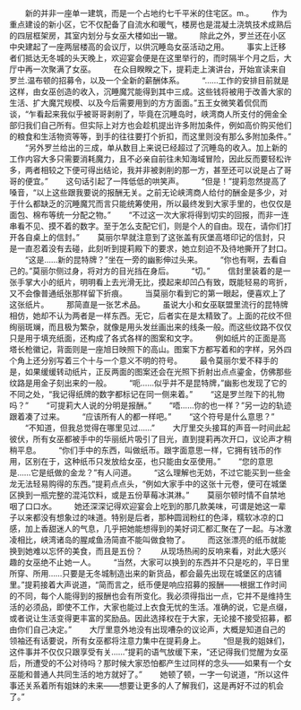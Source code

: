 　　新的并非一座单一建筑，而是一个占地约七千平米的住宅区。m.。
　　作为重点建设的新小区，它不仅配备了自流水和暖气，楼房也是混凝土浇筑技术成熟后的四层框架房，其室内划分与女巫大楼如出一辙。
　　除此之外，罗兰还在小区中央建起了一座两层楼高的会议厅，以供沉睡岛女巫活动之用。
　　事实上迁移者们抵达无冬城的头天晚上，欢迎宴会便是在这里举行的，而时隔半个月之后，大厅中再一次聚满了女巫。
　　在众目睽睽之下，提莉走上演讲台，开始宣读来自罗兰.温布顿的招募令，以及一个全新的薪酬体系。
　　“……工作的安排目前就是这样，由女巫创造的收入，沉睡魔咒能得到其中三成。这些钱将被用于改善大家的生活、扩大魔咒规模、以及今后需要用到的方方面面。”五王女微笑着侃侃而谈，“乍看起来我似乎被哥哥剥削了，毕竟在沉睡岛时，峡湾商人所支付的佣金全部归我们自己所有。但实际上对方也会趁机提出许多附加条件，例如高价购买他们的粮食和生活物资等等，到手的往往要打个折扣，而这里则没有那么多附加条件。”
　　“另外罗兰给出的三成，单从数目上来说已经超过了沉睡岛的收入。加上新的工作内容大多只需要消耗魔力，且不必亲自前往未知海域冒险，因此反而要轻松许多，两者相较之下便可得出结论，我并非被剥削的那一方，甚至还可以说是占了哥哥的便宜。”
　　这句话引起了一阵低低的哄笑声。
　　“但是！”提莉忽然提高了嗓音，“以上这些跟我要说的报酬无关。之前无论峡湾商人给付的酬金是多少，对于什么都缺乏的沉睡魔咒而言只能统筹使用，所以最终发到大家手里的，也仅仅是面包、棉布等统一分配之物。”
　　“不过这一次大家将得到切实的回报，而非一连串看不见、摸不着的数字。至于怎么支配它们，则是个人的自由。现在，请你们打开各自桌上的信封。”
　　莫丽尔早就注意到了这张盖有灰堡高塔印记的信封，只是一直忍着没有去碰，此刻听到提莉殿下的要求，她立刻迫不及待地撕开了封口。
　　“这是……新的昆特牌？”坐在一旁的幽影伸过头来。
　　“你也有啊，去看自己的。”莫丽尔侧过身，将对方的目光挡在身后。
　　“切。”
　　信封里装着的是一张手掌大小的纸片，明明看上去光滑无比，摸起来却凹凸有致，既能轻易的弯折，又不会像普通纸张那样留下折痕。
　　当莫丽尔看到它的第一眼起，便喜欢上了这张纸片。
　　那简直是一张艺术品。
　　虽说大小和女巫联盟里流行的昆特牌相仿，她却不认为两者是一样东西。无它，后者实在是太精致了。上面的花纹不但绚丽斑斓，而且极为繁杂，就像是用头发丝画出来的线条一般。而这些纹路不仅仅只是用于填充纸面，还构成了各式各样的图案和文字。
　　例如纸片的正面是高塔长枪徽记，背面则是一座旭日映照下的高山。图案下方都写着和的字样，另外四个角上还分别写着三个十与一个意义不明的符号。
　　最令莫丽尔爱不释手的是，如果缓缓转动纸片，正反两面的图案还会在光照下折射出点点鎏金，仿佛那些纹路是用金子刻出来的一般。
　　“呃……似乎并不是昆特牌，”幽影也发现了它的不同之处，“我记得纸牌的数字都标记在同一侧来着。”
　　“这是罗兰陛下的礼物吗？”
　　“可提莉大人说的分明是报酬。”
　　“唔……你的也一样？”另一边的轨迹跟着凑了过来。
　　“应该所有人的都一样吧。”
　　“这个符号是什么意思？”
　　“不知道，但我总觉得在哪里见过……”
　　大厅里交头接耳的声音一时间此起彼伏，所有女巫都被手中的华丽纸片吸引了目光，直到提莉再次开口，议论声才稍稍平息。
　　“你们手中的东西，叫做纸币。跟字面意思一样，它拥有钱币的作用，区别在于，这种纸币只发放给女巫，也只能由女巫使用。”
　　“您的意思是……它是纸做的金龙？”有人问道。
　　“这么理解也无妨，不过它能买到一些金龙无法轻易购得的东西。”提莉点点头，“例如大家手中的这张十元卷，便可在城堡区换到一瓶完整的混沌饮料，或是五份草莓冰淇淋。”
　　莫丽尔顿时情不自禁地咽了口口水。
　　她还深深记得欢迎宴会上吃到的那几款美味，可谓是她这一辈子以来都没有想象过的味道。特别是后者，那种圆润粉红的色泽，糯软冰凉的口感，加上香甜迷人的气息，几乎把她能想得到的美好词汇都汇聚在了一起。与冰激凌相比，峡湾诸岛的腥咸鱼汤简直不能叫做食物了。
　　而这张漂亮的纸币就能换到她难以忘怀的美食，而且是五份？
　　从现场热闹的反响来看，对此大感兴趣的女巫绝不止她一人。
　　“当然，大家可以换到的东西并不只是吃的，平日里所穿、所用……只要是无冬城制造出来的新货品，都会最先出现在城堡区的店铺里。”提莉接着大声说道，“简而言之，纸币便是响应招募的报酬——根据工作时间的不同，每个人能得到的报酬也会有所变化。我必须得指出一点，它并不是维持生活的必须品，即使不工作，大家也能过上衣食无忧的生活。准确的说，它是点缀，或者说让生活变得更丰富的奖励品。因此选择权在于大家，无论接不接受招募，都由你们自己决定。”
　　大厅里意外地没有出现嘈杂的议论声，大概是知道自己的领袖还有话要说，所有女巫都将注意力集中在提莉身上。
　　“但是我的姐妹们，这件事并不仅仅只跟享受有关……”提莉的语气放缓下来，“还记得我们觉醒为女巫后，所遭受的不公对待吗？那时候大家恐怕都产生过同样的念头——如果有一个女巫能和普通人共同生活的地方就好了。”
　　她顿了顿，一字一句说道，“所以这件事还关系着所有姐妹的未来——想要让更多的人了解我们，这是再好不过的机会了。”